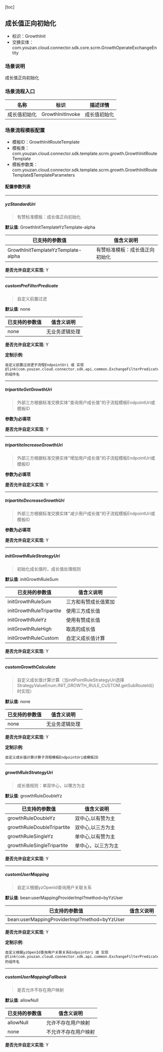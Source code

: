 [toc]

## 成长值正向初始化
- 标识：GrowthInit
- 交换实体：com.youzan.cloud.connector.sdk.core.scrm.GrowthOperateExchangeEntity
### 场景说明
成长值正向初始化
### 场景流程入口

名称 | 标识 | 描述详情
---|---|---
成长值初始化 | GrowthInitInvoke | 成长值初始化

### 场景流程模板配置
- 模板ID：GrowthInitRouteTemplate
- 模板类：com.youzan.cloud.connector.sdk.template.scrm.growth.GrowthInitRouteTemplate
- 模板参数类：com.youzan.cloud.connector.sdk.template.scrm.growth.GrowthInitRouteTemplate$TemplateParameters

#### 配置参数列表

---
##### yzStandardUri
> 有赞标准模板：成长值正向初始化

**默认值**: GrowthInitTemplateYzTemplate-alpha

已支持的参数值 | 值含义说明
---|---
GrowthInitTemplateYzTemplate-alpha | 有赞标准模板：成长值正向初始化

**是否允许自定义实现**: Y

---
##### customPreFilterPredicate
> 自定义前置过滤

**默认值**: none

已支持的参数值 | 值含义说明
---|---
none | 无业务逻辑处理

**是否允许自定义实现**: Y


**定制示例**:
```
自定义前置过滤逻子流程EndpointUri 或 实现@link(com.youzan.cloud.connector.sdk.api.common.ExchangeFilterPredicate)的组件名
```
---
##### tripartiteGetGrowthUri
> 外部三方根据标准交换实体"查询用户成长值"的子流程模板EndpointUri或模板ID

**参数为必填项**


**是否允许自定义实现**: Y

---
##### tripartiteIncreaseGrowthUri
> 外部三方根据标准交换实体"增加用户成长值"的子流程模板EndpointUri或模板ID

**参数为必填项**


**是否允许自定义实现**: Y

---
##### tripartiteDecreaseGrowthUri
> 外部三方根据标准交换实体"减少用户成长值"的子流程模板EndpointUri或模板ID

**参数为必填项**


**是否允许自定义实现**: Y

---
##### initGrowthRuleStrategyUri
> 初始化成长值时，成长值处理规则

**默认值**: initGrowthRuleSum

已支持的参数值 | 值含义说明
---|---
initGrowthRuleSum | 三方和有赞成长值累加
initGrowthRuleTripartite | 使用三方成长值
initGrowthRuleYz | 使用有赞成长值
initGrowthRuleHigh | 取高的成长值
initGrowthRuleCustom | 自定义成长值计算

**是否允许自定义实现**: Y

---
##### customGrowthCalculate
> 自定义成长值计算计算（当initPointRuleStrategyUri选择StrategyValueEnum.INIT_GROWTH_RULE_CUSTOM.getSubRouteId()时实现）

**默认值**: none

已支持的参数值 | 值含义说明
---|---
none | 无业务逻辑处理

**是否允许自定义实现**: Y


**定制示例**:
```
自定义成长值计算计算子流程模板EndpointUri或模板ID
```
---
##### growthRuleStrategyUri
> 成长值规则：单双中心，以哪方为主

**默认值**: growthRuleDoubleYz

已支持的参数值 | 值含义说明
---|---
growthRuleDoubleYz | 双中心,以有赞为主
growthRuleDoubleTripartite | 双中心,以三方为主
growthRuleSingleYz | 单中心,以有赞为主
growthRuleSingleTripartite | 单中心，以三方为主

**是否允许自定义实现**: Y

---
##### customUserMapping
> 自定义根据yzOpenId查询用户关联关系

**默认值**: bean:userMappingProviderImpl?method=byYzUser

已支持的参数值 | 值含义说明
---|---
bean:userMappingProviderImpl?method=byYzUser | 

**是否允许自定义实现**: Y


**定制示例**:
```
自定义根据yzOpenId查询用户关联关系EndpointUri 或 实现@link(com.youzan.cloud.connector.sdk.api.common.ExchangeFilterPredicate)的组件名
```
---
##### customUserMappingFallback
> 是否允许不存在用户映射

**默认值**: allowNull

已支持的参数值 | 值含义说明
---|---
allowNull | 允许不存在用户映射
none | 不允许不存在用户映射

**是否允许自定义实现**: Y


